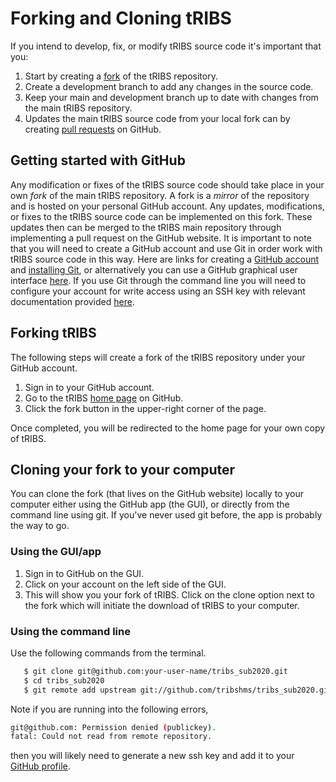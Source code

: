 # Forking and Cloning tRIBS
If you intend to develop, fix, or modify tRIBS source code it's important that you:
1) Start by creating a [fork](https://docs.github.com/en/get-started/quickstart/fork-a-repo) of the tRIBS repository.
2) Create a development branch to add any changes in the source code.
3) Keep your main and development branch up to date with changes from the main tRIBS repository.
4) Updates the main tRIBS source code from your local fork can by creating [pull requests](https://docs.github.com/en/pull-requests/collaborating-with-pull-requests/proposing-changes-to-your-work-with-pull-requests/about-pull-requests) on GitHub.

## Getting started with GitHub
Any modification or fixes of the tRIBS source code should take place in your own *fork* of the main tRIBS repository. A fork is a *mirror* of the repository and is hosted on your
personal GitHub account. Any updates, modifications, or fixes to the tRIBS source code can be implemented on this fork. These updates then can be merged to the tRIBS main repository through implementing a pull request on the GitHub website. It is important to note that you will need to 
create a GitHub account and use Git in order work with tRIBS source code in this way. Here are links for creating a [GitHub account](https://github.com) and [installing Git](https://help.github.com/en/github/getting-started-with-github/set-up-git), or alternatively you can use a GitHub graphical user interface [here](https://desktop.github.com). If you use Git through the command line
you will need to configure your account for write access using an SSH key with relevant documentation provided [here](https://help.github.com/en/github/authenticating-to-github/connecting-to-github-with-ssh).

## Forking tRIBS

The following steps will create a fork of the tRIBS repository under
your GitHub account.

1. Sign in to your GitHub account.
2. Go to the tRIBS [home page](https://github.com/landlab/landlab)
   on GitHub.
3. Click the fork button in the upper-right corner of the page.

Once completed, you will be redirected to the home page for your own
copy of tRIBS.

## Cloning your fork to your computer
You can clone the fork (that lives on the GitHub website) locally to
your computer either using the GitHub app (the GUI), or directly from
the command line using git. If you've never used git before, the app is
probably the way to go. 

### Using the GUI/app

1. Sign in to GitHub on the GUI.
2. Click on your account on the left side of the GUI.
3. This will show you your fork of tRIBS. Click on the clone option next to
   the fork which will initiate the download of tRIBS to your computer.

### Using the command line

Use the following commands from the terminal.

``` bash
   $ git clone git@github.com:your-user-name/tribs_sub2020.git
   $ cd tribs_sub2020
   $ git remote add upstream git://github.com/tribshms/tribs_sub2020.git
```
Note if you are running into the following errors,
``` bash
git@github.com: Permission denied (publickey).
fatal: Could not read from remote repository.
```
then you will likely need to generate a new ssh key and add it to your [GitHub profile](https://docs.github.com/en/authentication/connecting-to-github-with-ssh/adding-a-new-ssh-key-to-your-github-account).